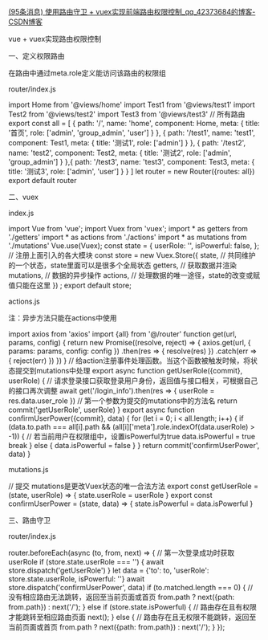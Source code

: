 [(95条消息) 使用路由守卫 + vuex实现前端路由权限控制_qq_42373684的博客-CSDN博客](https://blog.csdn.net/qq_42373684/article/details/105959048)

vue + vuex实现路由权限控制

[](undefined)[](undefined)一、定义权限路由

在路由中通过meta.role定义能访问该路由的权限组

router/index.js

import Home from '@views/home' import Test1 from '@views/test1' import Test2 from '@views/test2' import Test3 from '@views/test3' // 所有路由 export const all = [ { path: '/', name: 'home', component: Home, meta: { title: '首页', role: ['admin', 'group_admin', 'user'] } }, { path: '/test1', name: 'test1', component: Test1, meta: { title: '测试1', role: ['admin'] } }, { path: '/test2', name: 'test2', component: Test2, meta: { title: '测试2', role: ['admin', 'group_admin'] } },{ path: '/test3', name: 'test3', component: Test3, meta: { title: '测试3', role: ['admin', 'user'] } } ] let router = new Router({routes: all}) export default router

二、vuex

index.js

import Vue from 'vue'; import Vuex from 'vuex'; import * as getters from './getters' import * as actions from './actions' import * as mutations from './mutations' Vue.use(Vuex); const state = { userRole: '', isPowerful: false, }; // 注册上面引入的各大模块 const store = new Vuex.Store({ state, // 共同维护的一个状态，state里面可以是很多个全局状态 getters, // 获取数据并渲染 mutations, // 数据的异步操作 actions, // 处理数据的唯一途径，state的改变或赋值只能在这里 }) ; export default store;

actions.js

注：异步方法只能在actions中使用

import axios from 'axios' import {all} from '@/router' function get(url, params, config) { return new Promise((resolve, reject) => { axios.get(url, { params: params, config: config }) .then(res => { resolve(res) }) .catch(err => { reject(err) }) }) } // 给action注册事件处理函数。当这个函数被触发时候，将状态提交到mutations中处理 export async function getUserRole({commit}, userRole) { // 请求登录接口获取登录用户身份，返回值与接口相关，可根据自己的接口再次调整 await get('/login_info').then(res => { userRole = res.data.user_role }) // 第一个参数为提交的mutations中的方法名 return commit('getUserRole', userRole) } export async function confirmUserPower({commit}, data) { for (let i = 0; i < all.length; i++) { if (data.to.path === all[i].path && (all[i]['meta'].role.indexOf(data.userRole) > -1)) { // 若当前用户在权限组中，设置isPowerful为true data.isPowerful = true break } else { data.isPowerful = false } } return commit('confirmUserPower', data) }

mutations.js

// 提交 mutations是更改Vuex状态的唯一合法方法 export const getUserRole = (state, userRole) => { state.userRole = userRole } export const confirmUserPower = (state, data) => { state.isPowerful = data.isPowerful }

三、路由守卫

router/index.js

router.beforeEach(async (to, from, next) => { // 第一次登录成功时获取userRole if (store.state.userRole === '') { await store.dispatch('getUserRole') } let data = {'to': to, 'userRole': store.state.userRole, isPowerful: ''} await store.dispatch('confirmUserPower', data) if (to.matched.length === 0) { // 没有相应路由无法跳转，返回至当前页面或首页 from.path ? next({path: from.path}) : next('/'); } else if (store.state.isPowerful) { // 路由存在且有权限才能跳转至相应路由页面 next(); } else { // 路由存在且无权限不能跳转，返回至当前页面或首页 from.path ? next({path: from.path}) : next('/'); } });